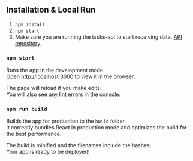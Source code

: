 ## Installation & Local Run

1. `npm install`
2. `npm start`
3. Make sure you are running the tasks-api to start receiving data.
   [API repository](https://github.com/franco-fiorotto/tasks-api)

### `npm start`

Runs the app in the development mode.\
Open [http://localhost:3000](http://localhost:3000) to view it in the browser.

The page will reload if you make edits.\
You will also see any lint errors in the console.

### `npm run build`

Builds the app for production to the `build` folder.\
It correctly bundles React in production mode and optimizes the build for the best performance.

The build is minified and the filenames include the hashes.\
Your app is ready to be deployed!
